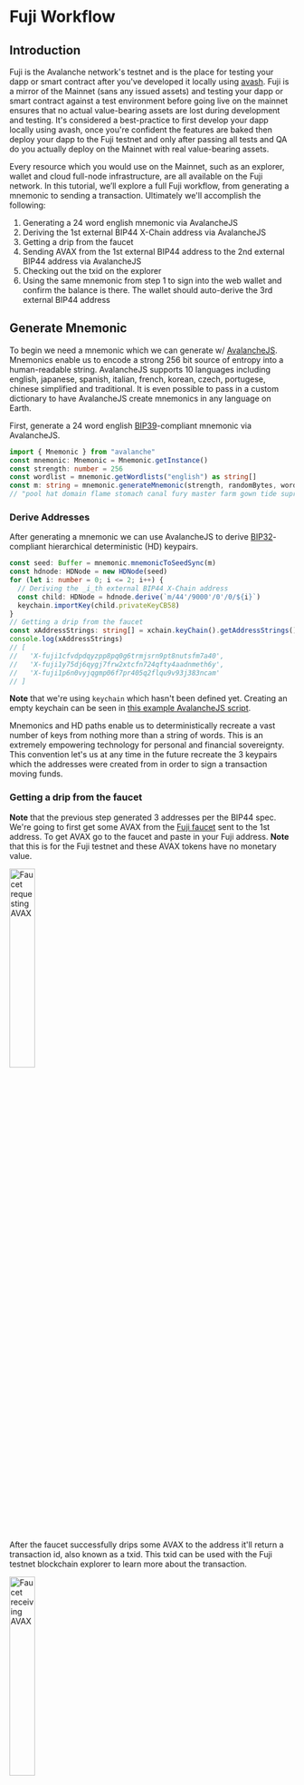 # Fuji Workflow

## Introduction

Fuji is the Avalanche network's testnet and is the place for testing your dapp or smart contract after you've developed it locally using [avash](https://docs.avax.network/build/tools/avash). Fuji is a mirror of the Mainnet (sans any issued assets) and testing your dapp or smart contract against a test environment before going live on the mainnet ensures that no actual value-bearing assets are lost during development and testing. It's considered a best-practice to first develop your dapp locally using avash, once you're confident the features are baked then deploy your dapp to the Fuji testnet and only after passing all tests and QA do you actually deploy on the Mainnet with real value-bearing assets.

Every resource which you would use on the Mainnet, such as an explorer, wallet and cloud full-node infrastructure, are all available on the Fuji network. In this tutorial, we’ll explore a full Fuji workflow, from generating a mnemonic to sending a transaction. Ultimately we'll accomplish the following:

1. Generating a 24 word english mnemonic via AvalancheJS
2. Deriving the 1st external BIP44 X-Chain address via AvalancheJS
3. Getting a drip from the faucet
4. Sending AVAX from the 1st external BIP44 address to the 2nd external BIP44 address via AvalancheJS
5. Checking out the txid on the explorer
6. Using the same mnemonic from step 1 to sign into the web wallet and confirm the balance is there. The wallet should auto-derive the 3rd external BIP44 address

## Generate Mnemonic

To begin we need a mnemonic which we can generate w/ [AvalancheJS](https://docs.avax.network/build/tools/avalanchejs). Mnemonics enable us to encode a strong 256 bit source of entropy into a human-readable string. AvalancheJS supports 10 languages including english, japanese, spanish, italian, french, korean, czech, portugese, chinese simplified and traditional. It is even possible to pass in a custom dictionary to have AvalancheJS create mnemonics in any language on Earth.

First, generate a 24 word english [BIP39](https://github.com/bitcoin/bips/blob/master/bip-0039.mediawiki)-compliant mnemonic via AvalancheJS.

```ts
import { Mnemonic } from "avalanche"
const mnemonic: Mnemonic = Mnemonic.getInstance()
const strength: number = 256
const wordlist = mnemonic.getWordlists("english") as string[]
const m: string = mnemonic.generateMnemonic(strength, randomBytes, wordlist)
// "pool hat domain flame stomach canal fury master farm gown tide supreme winner motion this first divide spray forum wall reopen bounce spider palm"
```

### Derive Addresses

After generating a mnemonic we can use AvalancheJS to derive [BIP32](https://github.com/bitcoin/bips/blob/master/bip-0032.mediawiki)-compliant hierarchical deterministic (HD) keypairs.

```ts
const seed: Buffer = mnemonic.mnemonicToSeedSync(m)
const hdnode: HDNode = new HDNode(seed)
for (let i: number = 0; i <= 2; i++) {
  // Deriving the _i_th external BIP44 X-Chain address
  const child: HDNode = hdnode.derive(`m/44'/9000'/0'/0/${i}`)
  keychain.importKey(child.privateKeyCB58)
}
// Getting a drip from the faucet
const xAddressStrings: string[] = xchain.keyChain().getAddressStrings()
console.log(xAddressStrings)
// [
//   'X-fuji1cfvdpdqyzpp8pq0g6trmjsrn9pt8nutsfm7a40',
//   'X-fuji1y75dj6qygj7frw2xtcfn724qfty4aadnmeth6y',
//   'X-fuji1p6n0vyjqgmp06f7pr405q2flqu9v93j383ncam'
// ]
```

**Note** that we're using `keychain` which hasn't been defined yet. Creating an empty keychain can be seen in [this example AvalancheJS script](https://github.com/ava-labs/avalanchejs/blob/master/examples/avm/newKeyChain.ts).

Mnemonics and HD paths enable us to deterministically recreate a vast number of keys from nothing more than a string of words. This is an extremely empowering technology for personal and financial sovereignty. This convention let's us at any time in the future recreate the 3 keypairs which the addresses were created from in order to sign a transaction moving funds.

### Getting a drip from the faucet
 
**Note** that the previous step generated 3 addresses per the BIP44 spec. We're going to first get some AVAX from the [Fuji faucet](https://faucet.avax-test.network) sent to the 1st address. To get AVAX go to the faucet and paste in your Fuji address. **Note** that this is for the Fuji testnet and these AVAX tokens have no monetary value.

<img src="../../../.gitbook/assets/faucet-request.png" alt="Faucet requesting AVAX" width="30%">

After the faucet successfully drips some AVAX to the address it'll return a transaction id, also known as a txid. This txid can be used with the Fuji testnet blockchain explorer to learn more about the transaction.

<img src="../../../.gitbook/assets/faucet-response.png" alt="Faucet receiving AVAX" width="30%">

#### Check the Transaction Details

The txid, `2GjAMJrBUYs8RuK2bXrNCuu34fNpJVor2ubNzvcUDPo5t9nMct`, can be seen on the [Fuji Explorer](https://explorer.avax-test.network/tx/2GjAMJrBUYs8RuK2bXrNCuu34fNpJVor2ubNzvcUDPo5t9nMct). **Note** Avalanche also has a [Mainnet Explorer](https://explorer.avax.network).

<img src="../../../.gitbook/assets/explorer-1.png" alt="Transaction details" width="30%">
<img src="../../../.gitbook/assets/explorer-2.png" alt="Input and Output details" width="30%">

#### Get the Balance

We can also use the Fuji Explorer to get the balance for [the 1st BIP44 derived address](https://explorer.avax-test.network/address/fuji1cfvdpdqyzpp8pq0g6trmjsrn9pt8nutsfm7a40).

<img src="../../../.gitbook/assets/balance-1.png" alt="1st derived address balance" width="30%">
<img src="../../../.gitbook/assets/balance-2.png" alt="1st derived address transactions" width="30%">

Alternatively we can use AvalancheJS to get the balance.

```ts
const address: string = "X-fuji1cfvdpdqyzpp8pq0g6trmjsrn9pt8nutsfm7a40"
const balance: object = await xchain.getBalance(address, "AVAX")
console.log(balance)
{
  balance: '2000000000',
  utxoIDs: [
    {
      txID: '2GjAMJrBUYs8RuK2bXrNCuu34fNpJVor2ubNzvcUDPo5t9nMct',
      outputIndex: 0
    }
  ]
}
```

## Sending AVAX

The faucet dripped 2 AVAX. First, let's send both AVAX, sans the fees, from the 1st address to the 2nd address.

```ts
const avaxAssetID: string = Defaults.network[networkID].X['avaxAssetID']

// get the AVAX balance for the 1st address
const getBalanceResponse: any = await xchain.getBalance(xAddressStrings[0], avaxAssetID)
const balance: BN = new BN(getBalanceResponse.balance)

// subtract the fee
const fee: BN = xchain.getDefaultTxFee()
const amount: BN = balance.sub(fee)

// get the UTXOs for the 1st address
const avmUTXOResponse: any = await xchain.getUTXOs(xAddressStrings[0])
const utxoSet: UTXOSet = avmUTXOResponse.utxos

// build an UnsignedTx sending AVAX from the first external BIP44 address to the second external BIP44 address
const unsignedTx: UnsignedTx = await xchain.buildBaseTx(
  utxoSet,
  amount,
  avaxAssetID,
  [xAddressStrings[1]],
  [xAddressStrings[0]],
  [xAddressStrings[1]],
  memo,
  asOf,
  locktime,
  threshold
)

// sign it
const tx: Tx = unsignedTx.sign(xKeychain)

// issue it and get a txid
const txid: string = await xchain.issueTx(tx)
console.log(`Success! TXID: ${txid}`)
// Success! TXID: ankMr1tD65A9SSto5w4ic1d31t6w42jeu8pfv6v4gRPpMg17g
```

### Verify Success

We can verify that the txid returned from the previous transaction, `ankMr1tD65A9SSto5w4ic1d31t6w42jeu8pfv6v4gRPpMg17g`, was successful using AvalancheJS. 

```ts
const ip: string = "api.avax-test.network"
const port: number = 443
const protocol: string = "https"
const networkID: number = 5
const avalanche: Avalanche = new Avalanche(ip, port, protocol, networkID)
const xchain: AVMAPI = avalanche.XChain()
const status: string = await xchain.getTxStatus("ankMr1tD65A9SSto5w4ic1d31t6w42jeu8pfv6v4gRPpMg17g")
console.log(status)
// Accepted
```

#### Check the Transaction Details

Alternatively we can use the Fuji Explorer. The txid, `ankMr1tD65A9SSto5w4ic1d31t6w42jeu8pfv6v4gRPpMg17g`, can be seen on the [Fuji Explorer](https://explorer.avax-test.network/tx/ankMr1tD65A9SSto5w4ic1d31t6w42jeu8pfv6v4gRPpMg17g).

<img src="../../../.gitbook/assets/explorer-3.png" alt="Transaction details" width="30%">
<img src="../../../.gitbook/assets/explorer-4.png" alt="Input and Output details" width="30%">

#### Get the Balance

We can also use the Fuji Explorer to get the balance for the 2nd BIP44 derived address.

<img src="../../../.gitbook/assets/balance-3.png" alt="2nd derived address balance" width="30%">
<img src="../../../.gitbook/assets/balance-4.png" alt="2nd derived address transactions" width="30%">

Alternatively we can use AvalancheJS to get the balance.

```ts
const address: string = "X-fuji1y75dj6qygj7frw2xtcfn724qfty4aadnmeth6y"
const balance: object = await xchain.getBalance(address, "AVAX")
console.log(balance)
{
  balance: '1999000000',
  utxoIDs: [
    {
      txID: 'ankMr1tD65A9SSto5w4ic1d31t6w42jeu8pfv6v4gRPpMg17g',
      outputIndex: 0
    }
  ]
}
```

### Sign into the Web Wallet

Lastly, we can take the mnemonic and access the [Avalanche Web Wallet](https://wallet.avax.network). We'll see that it has the AVAX balance and that it auto-magically derives the 3rd address per the BIP44 spec.

<img src="../../../.gitbook/assets/wallet-1.png" alt="Web wallet balance" width="30%">
<img src="../../../.gitbook/assets/wallet-2.png" alt="3rd derived BIP44 address" width="30%">

Also **note** that the wallet GUI shows it derived the same 3 addresses as our script above.

<img src="../../../.gitbook/assets/wallet-3.png" alt="Wallet derived addresses" width="30%">
<img src="../../../.gitbook/assets/derived.png" alt="AvalancheJS derived addresses" width="30%">

## Summary

The Fuji network plays a critical role as the final step for testing and QAing dapps, smart contracts and financial products on non-value-bearing assets before deploying to the Mainnet. The entire Avalanche ecosystem, from developer tooling like AvalancheJS, the API nodes and the faucet, to the explorer for verifying transactions and balances and even the wallet are all available on the Fuji network to ensure that your testing and QA cycle is as close to Mainnet as possible so that you can be confident when you go live on production. 

## Resources

For additional and valuable resources please see below.

### Faucet

The [Fuji Faucet](https://faucet.avax-test.network) is the place to get AVAX for the X-Chain and the C-Chain to test your dapps with non-value-bearing assets before deploying to the Mainnet.

### Wallet

The [Avalanche Web Wallet](https://wallet.avax.network) is a simple, secure, non-custodial wallet for storing Avalanche assets. It has support for Mainnet, Fuji and custom networks.

### Explorer

The Avalanche Explorer works for [Mainnet](https://explorer.avax.network) and [Fuji](https://explorer.avax-test.network).

### API Nodes

There is a public API server that allows developers to access the Avalanche network without having to run a node thesmelves. The public API server is actually several AvalancheGo nodes behind a load balancer to ensure high availability and high request throughput with support for both [Mainnet](https://api.avax.network) and [Fuji](https://api.avax-test.network).

### AvalancheJS Example Scripts

There are over [60 example AvalancheJS scripts](https://github.com/ava-labs/avalanchejs/tree/master/examples) which demonstrate how to do nearly everything on the Avalanche platform including issuing assets and NFTs, sending transactions, cross chain swaps, adding validators/delegators, creating subnets and more.